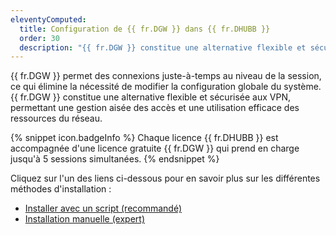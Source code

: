 ```yaml
---
eleventyComputed:
  title: Configuration de {{ fr.DGW }} dans {{ fr.DHUBB }}
  order: 30
  description: "{{ fr.DGW }} constitue une alternative flexible et sécurisée aux VPN, permettant une gestion aisée des accès et une utilisation efficace des ressources du réseau."
---
```

{{ fr.DGW }} permet des connexions juste-à-temps au niveau de la session, ce qui élimine la nécessité de modifier la configuration globale du système. {{ fr.DGW }} constitue une alternative flexible et sécurisée aux VPN, permettant une gestion aisée des accès et une utilisation efficace des ressources du réseau.  

{% snippet icon.badgeInfo %}
Chaque licence {{ fr.DHUBB }} est accompagnée d'une licence gratuite {{ fr.DGW }} qui prend en charge jusqu'à 5 sessions simultanées.
{% endsnippet %}  

Cliquez sur l'un des liens ci-dessous pour en savoir plus sur les différentes méthodes d'installation :  

* [Installer avec un script (recommandé)](/fr/hub/dgw/hub-business-configuration/install-script/) 
* [Installation manuelle (expert)](/fr/hub/dgw/hub-business-configuration/install-manually/) 
